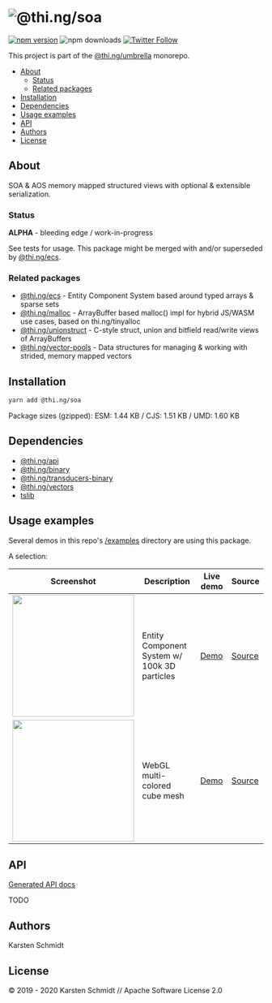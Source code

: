 <!-- This file is generated - DO NOT EDIT! -->

# ![@thi.ng/soa](https://media.thi.ng/umbrella/banners/thing-soa.svg?1585427400)

[![npm version](https://img.shields.io/npm/v/@thi.ng/soa.svg)](https://www.npmjs.com/package/@thi.ng/soa)
![npm downloads](https://img.shields.io/npm/dm/@thi.ng/soa.svg)
[![Twitter Follow](https://img.shields.io/twitter/follow/thing_umbrella.svg?style=flat-square&label=twitter)](https://twitter.com/thing_umbrella)

This project is part of the
[@thi.ng/umbrella](https://github.com/thi-ng/umbrella/) monorepo.

- [About](#about)
  - [Status](#status)
  - [Related packages](#related-packages)
- [Installation](#installation)
- [Dependencies](#dependencies)
- [Usage examples](#usage-examples)
- [API](#api)
- [Authors](#authors)
- [License](#license)

## About

SOA & AOS memory mapped structured views with optional & extensible serialization.

### Status

**ALPHA** - bleeding edge / work-in-progress

See tests for usage. This package might be merged with and/or superseded
by
[@thi.ng/ecs](https://github.com/thi-ng/umbrella/tree/develop/packages/ecs).

### Related packages

- [@thi.ng/ecs](https://github.com/thi-ng/umbrella/tree/develop/packages/ecs) - Entity Component System based around typed arrays & sparse sets
- [@thi.ng/malloc](https://github.com/thi-ng/umbrella/tree/develop/packages/malloc) - ArrayBuffer based malloc() impl for hybrid JS/WASM use cases, based on thi.ng/tinyalloc
- [@thi.ng/unionstruct](https://github.com/thi-ng/umbrella/tree/develop/packages/unionstruct) - C-style struct, union and bitfield read/write views of ArrayBuffers
- [@thi.ng/vector-pools](https://github.com/thi-ng/umbrella/tree/develop/packages/vector-pools) - Data structures for managing & working with strided, memory mapped vectors

## Installation

```bash
yarn add @thi.ng/soa
```

Package sizes (gzipped): ESM: 1.44 KB / CJS: 1.51 KB / UMD: 1.60 KB

## Dependencies

- [@thi.ng/api](https://github.com/thi-ng/umbrella/tree/develop/packages/api)
- [@thi.ng/binary](https://github.com/thi-ng/umbrella/tree/develop/packages/binary)
- [@thi.ng/transducers-binary](https://github.com/thi-ng/umbrella/tree/develop/packages/transducers-binary)
- [@thi.ng/vectors](https://github.com/thi-ng/umbrella/tree/develop/packages/vectors)
- [tslib](https://github.com/thi-ng/umbrella/tree/develop/packages/undefined)

## Usage examples

Several demos in this repo's
[/examples](https://github.com/thi-ng/umbrella/tree/develop/examples)
directory are using this package.

A selection:

| Screenshot                                                                                                          | Description                                  | Live demo                                        | Source                                                                        |
| ------------------------------------------------------------------------------------------------------------------- | -------------------------------------------- | ------------------------------------------------ | ----------------------------------------------------------------------------- |
| <img src="https://raw.githubusercontent.com/thi-ng/umbrella/develop/assets/examples/soa-ecs-100k.png" width="240"/> | Entity Component System w/ 100k 3D particles | [Demo](https://demo.thi.ng/umbrella/soa-ecs/)    | [Source](https://github.com/thi-ng/umbrella/tree/develop/examples/soa-ecs)    |
| <img src="https://raw.githubusercontent.com/thi-ng/umbrella/develop/assets/examples/webgl-cube.png" width="240"/>   | WebGL multi-colored cube mesh                | [Demo](https://demo.thi.ng/umbrella/webgl-cube/) | [Source](https://github.com/thi-ng/umbrella/tree/develop/examples/webgl-cube) |

## API

[Generated API docs](https://docs.thi.ng/umbrella/soa/)

TODO

## Authors

Karsten Schmidt

## License

&copy; 2019 - 2020 Karsten Schmidt // Apache Software License 2.0
